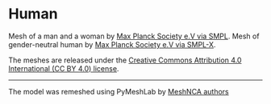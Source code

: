 # Human

Mesh of a man and a woman by [Max Planck Society e.V via SMPL](https://smpl.is.tue.mpg.de/bodylicense). Mesh of
gender-neutral human by [Max Planck Society e.V via SMPL-X](https://smpl-x.is.tue.mpg.de/bodylicense.html).

The meshes are released under
the [Creative Commons Attribution 4.0 International (CC BY 4.0) license](https://creativecommons.org/licenses/by/4.0/).

___

The model was remeshed using PyMeshLab by [MeshNCA authors](https://meshnca.github.io/)